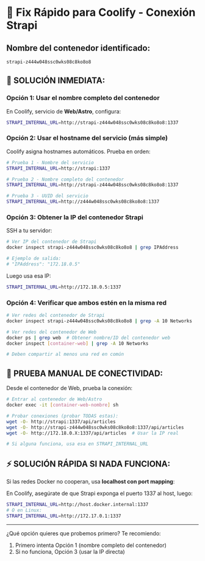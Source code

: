 # 🔧 Fix Rápido para Coolify - Conexión Strapi

## Nombre del contenedor identificado:
```
strapi-z444w048ssc0wks08c8ko8o8
```

## 🎯 SOLUCIÓN INMEDIATA:

### Opción 1: Usar el nombre completo del contenedor

En Coolify, servicio de **Web/Astro**, configura:

```bash
STRAPI_INTERNAL_URL=http://strapi-z444w048ssc0wks08c8ko8o8:1337
```

### Opción 2: Usar el hostname del servicio (más simple)

Coolify asigna hostnames automáticos. Prueba en orden:

```bash
# Prueba 1 - Nombre del servicio
STRAPI_INTERNAL_URL=http://strapi:1337

# Prueba 2 - Nombre completo del contenedor
STRAPI_INTERNAL_URL=http://strapi-z444w048ssc0wks08c8ko8o8:1337

# Prueba 3 - UUID del servicio
STRAPI_INTERNAL_URL=http://z444w048ssc0wks08c8ko8o8:1337
```

### Opción 3: Obtener la IP del contenedor Strapi

SSH a tu servidor:

```bash
# Ver IP del contenedor de Strapi
docker inspect strapi-z444w048ssc0wks08c8ko8o8 | grep IPAddress

# Ejemplo de salida:
# "IPAddress": "172.18.0.5"
```

Luego usa esa IP:
```bash
STRAPI_INTERNAL_URL=http://172.18.0.5:1337
```

### Opción 4: Verificar que ambos estén en la misma red

```bash
# Ver redes del contenedor de Strapi
docker inspect strapi-z444w048ssc0wks08c8ko8o8 | grep -A 10 Networks

# Ver redes del contenedor de Web
docker ps | grep web  # Obtener nombre/ID del contenedor web
docker inspect [container-web] | grep -A 10 Networks

# Deben compartir al menos una red en común
```

## 🧪 PRUEBA MANUAL DE CONECTIVIDAD:

Desde el contenedor de Web, prueba la conexión:

```bash
# Entrar al contenedor de Web/Astro
docker exec -it [container-web-nombre] sh

# Probar conexiones (probar TODAS estas):
wget -O- http://strapi:1337/api/articles
wget -O- http://strapi-z444w048ssc0wks08c8ko8o8:1337/api/articles  
wget -O- http://172.18.0.X:1337/api/articles  # Usar la IP real

# Si alguna funciona, usa esa en STRAPI_INTERNAL_URL
```

## ⚡ SOLUCIÓN RÁPIDA SI NADA FUNCIONA:

Si las redes Docker no cooperan, usa **localhost con port mapping**:

En Coolify, asegúrate de que Strapi exponga el puerto 1337 al host, luego:

```bash
STRAPI_INTERNAL_URL=http://host.docker.internal:1337
# O en Linux:
STRAPI_INTERNAL_URL=http://172.17.0.1:1337
```

---

¿Qué opción quieres que probemos primero? Te recomiendo:
1. Primero intenta Opción 1 (nombre completo del contenedor)
2. Si no funciona, Opción 3 (usar la IP directa)
